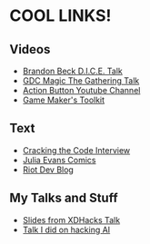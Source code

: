 # COOL LINKS!

Videos
-----

- [Brandon Beck D.I.C.E. Talk](https://www.youtube.com/watch?v=6PxxExsVA_Y)
- [GDC Magic The Gathering Talk](https://www.youtube.com/watch?v=QHHg99hwQGY)
- [Action Button Youtube Channel](https://www.youtube.com/user/ActionButtonDotCom)
- [Game Maker's Toolkit](https://www.youtube.com/user/McBacon1337)

Text
-----

- [Cracking the Code Interview](https://www.crackingthecodinginterview.com/)
- [Julia Evans Comics](https://wizardzines.com/)
- [Riot Dev Blog](https://na.leagueoflegends.com/en-us/news/dev/)

My Talks and Stuff
-----

- [Slides from XDHacks Talk](https://docs.google.com/presentation/d/1LiHF_5OnUEFA-JLxK0NfpUcgkbU_wkwFWKraSY-psD0/edit?usp=sharing)
- [Talk I did on hacking AI](https://www.youtube.com/watch?v=dAl-Mwvc1JU)
